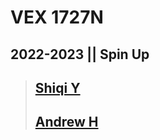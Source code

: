 # **VEX 1727N**


## 2022-2023 || Spin Up

> ## [Shiqi Y](https://github.com/lumx7)
> ## [Andrew H](https://github.com/Panda248)
